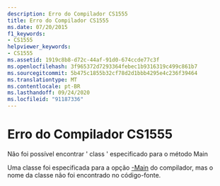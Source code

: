 ```yaml
---
description: Erro do Compilador CS1555
title: Erro do Compilador CS1555
ms.date: 07/20/2015
f1_keywords:
- CS1555
helpviewer_keywords:
- CS1555
ms.assetid: 1919c8b8-d72c-44af-91d0-674ccde77c3f
ms.openlocfilehash: 3f965372d7293364febec1b9316319c499c861b7
ms.sourcegitcommit: 5b475c1855b32cf78d2d1bbb4295e4c236f39464
ms.translationtype: MT
ms.contentlocale: pt-BR
ms.lasthandoff: 09/24/2020
ms.locfileid: "91187336"
---
```

# <a name="compiler-error-cs1555"></a>Erro do Compilador CS1555

Não foi possível encontrar ' class ' especificado para o método Main  
  
 Uma classe foi especificada para a opção [-Main](../language-reference/compiler-options/main-compiler-option.md) do compilador, mas o nome da classe não foi encontrado no código-fonte.
